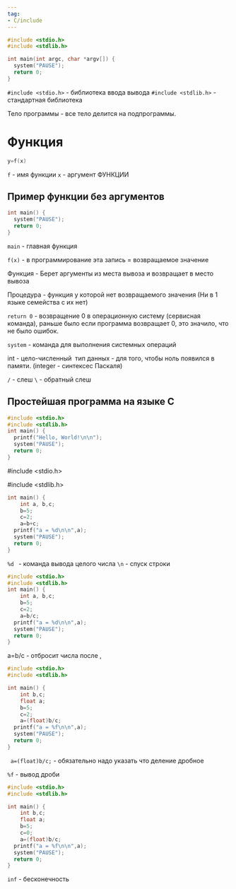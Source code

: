 ```yaml
---
tag:
- C/include
---
```

``` c
#include <stdio.h>
#include <stdlib.h>

int main(int argc, char *argv[]) {
  system("PAUSE");
  return 0;
}
```

`#include <stdio.h>` - библиотека ввода вывода
`#include <stdlib.h>` - стандартная библиотека

Тело программы - все тело делится на подпрограммы.

Функция
===

``` c
y=f(x)
```

`f` - имя функции
`x` - аргумент ФУНКЦИИ

Пример функции без аргументов
---
``` c
int main() {
  system("PAUSE");
  return 0;
}
```

  

`main` - главная функция

`f(x)` - в программирование эта запись = возвращаемое значение

Функция - Берет аргументы из места вывоза и возвращает в место вывоза

Процедура - функция у которой нет возвращаемого значения (Ни в 1 языке семейства с их нет)

`return 0` - возвращение 0 в операционную систему (сервисная команда), раньше было если программа возвращает 0, это значило, что не было ошибок.

`system` - команда для выполнения системных операций

int - цело-численный  тип данных - для того, чтобы ноль появился в памяти.
(integer - синтексес Паскаля)

`/` - слеш
`\` - обратный слеш

Простейшая программа на языке C
---

``` c
#include <stdio.h>
#include <stdlib.h>
int main() {
  printf("Hello, World!\n\n");
  system("PAUSE");    
  return 0;
}
```


#include <stdio.h>

#include <stdlib.h>

  

``` c
int main() {
    int a, b,c;
    b=5;
    c=2;
    a=b+c;
  printf("a = %d\n\n",a);
  system("PAUSE");   
  return 0;
}
```

`%d ` - команда вывода целого числа
`\n` - спуск строки
``` c
#include <stdio.h>
#include <stdlib.h>
int main() {
    int a, b,c;
    b=5;
    c=2;
    a=b/c;
  printf("a = %d\n\n",a);
  system("PAUSE");   
  return 0;
}
```

a=b/c - отбросит числа после , 
``` c
#include <stdio.h>
#include <stdlib.h>

int main() {
    int b,c;
    float a;
    b=5;
    c=2;
    a=(float)b/c;
  printf("a = %f\n\n",a);
  system("PAUSE");   
  return 0;
}
```

` a=(float)b/c;` - обязательно надо указать что деление дробное

`%f` - вывод дроби

``` c
#include <stdio.h>
#include <stdlib.h>

int main() {
    int b,c;
    float a;
    b=5;
    c=0;
    a=(float)b/c;
  printf("a = %f\n\n",a);
  system("PAUSE");   
  return 0;
}
```

`inf` - бесконечность

